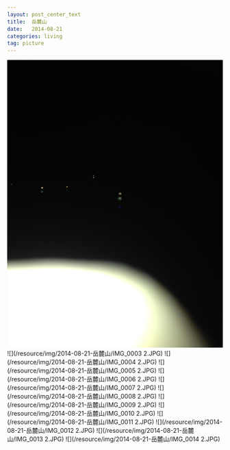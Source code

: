```yaml
---
layout: post_center_text
title:  岳麓山
date:   2014-08-21  
categories: living  
tag: picture  
---
```



![](/resource/img/2014-08-21-岳麓山/IMG_0002.JPG)
![](/resource/img/2014-08-21-岳麓山/IMG_0003 2.JPG)
![](/resource/img/2014-08-21-岳麓山/IMG_0004 2.JPG)
![](/resource/img/2014-08-21-岳麓山/IMG_0005 2.JPG)
![](/resource/img/2014-08-21-岳麓山/IMG_0006 2.JPG)
![](/resource/img/2014-08-21-岳麓山/IMG_0007 2.JPG)
![](/resource/img/2014-08-21-岳麓山/IMG_0008 2.JPG)
![](/resource/img/2014-08-21-岳麓山/IMG_0009 2.JPG)
![](/resource/img/2014-08-21-岳麓山/IMG_0010 2.JPG)
![](/resource/img/2014-08-21-岳麓山/IMG_0011 2.JPG)
![](/resource/img/2014-08-21-岳麓山/IMG_0012 2.JPG)
![](/resource/img/2014-08-21-岳麓山/IMG_0013 2.JPG)
![](/resource/img/2014-08-21-岳麓山/IMG_0014 2.JPG)

